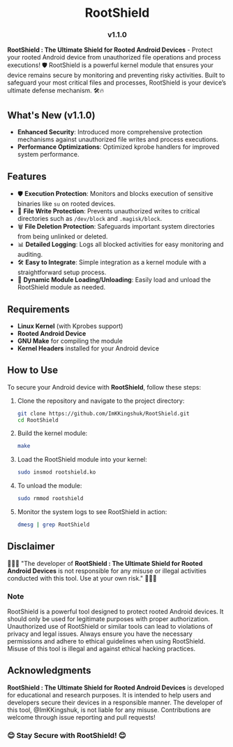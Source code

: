 <h1 align="center">RootShield</h1>
<h3 align="center">v1.1.0</h3>

**RootShield : The Ultimate Shield for Rooted Android Devices** - Protect your rooted Android device from unauthorized file operations and process executions! 🛡️ RootShield is a powerful kernel module that ensures your device remains secure by monitoring and preventing risky activities. Built to safeguard your most critical files and processes, RootShield is your device’s ultimate defense mechanism. 🛠️🔥

## What's New (v1.1.0)

- **Enhanced Security**: Introduced more comprehensive protection mechanisms against unauthorized file writes and process executions.
- **Performance Optimizations**: Optimized kprobe handlers for improved system performance.

## Features

- 🛡️ **Execution Protection**: Monitors and blocks execution of sensitive binaries like `su` on rooted devices.
- 📝 **File Write Protection**: Prevents unauthorized writes to critical directories such as `/dev/block` and `.magisk/block`.
- 🗑️ **File Deletion Protection**: Safeguards important system directories from being unlinked or deleted.
- 📊 **Detailed Logging**: Logs all blocked activities for easy monitoring and auditing.
- 🛠️ **Easy to Integrate**: Simple integration as a kernel module with a straightforward setup process.
- 🔄 **Dynamic Module Loading/Unloading**: Easily load and unload the RootShield module as needed.

## Requirements

- **Linux Kernel** (with Kprobes support)
- **Rooted Android Device**
- **GNU Make** for compiling the module
- **Kernel Headers** installed for your Android device

## How to Use

To secure your Android device with **RootShield**, follow these steps:

1. Clone the repository and navigate to the project directory:

   ```bash
   git clone https://github.com/ImKKingshuk/RootShield.git
   cd RootShield
   ```

2. Build the kernel module:

   ```bash
   make
   ```

3. Load the RootShield module into your kernel:

   ```bash
   sudo insmod rootshield.ko
   ```

4. To unload the module:

   ```bash
   sudo rmmod rootshield
   ```

5. Monitor the system logs to see RootShield in action:

   ```bash
   dmesg | grep RootShield
   ```

## Disclaimer

🌟🌟🌟 "The developer of **RootShield : The Ultimate Shield for Rooted Android Devices** is not responsible for any misuse or illegal activities conducted with this tool. Use at your own risk." 🌟🌟🌟

### Note

RootShield is a powerful tool designed to protect rooted Android devices. It should only be used for legitimate purposes with proper authorization. Unauthorized use of RootShield or similar tools can lead to violations of privacy and legal issues. Always ensure you have the necessary permissions and adhere to ethical guidelines when using RootShield. Misuse of this tool is illegal and against ethical hacking practices.

## Acknowledgments

**RootShield : The Ultimate Shield for Rooted Android Devices** is developed for educational and research purposes. It is intended to help users and developers secure their devices in a responsible manner. The developer of this tool, @ImKKingshuk, is not liable for any misuse. Contributions are welcome through issue reporting and pull requests!

### 😊 Stay Secure with RootShield! 😊
